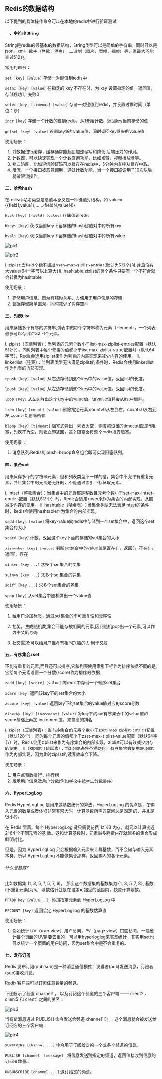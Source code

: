 ## Redis的数据结构

以下提到的具体操作命令可以在本地的redis中进行验证测试

#### 一、字符串String

String是redis的最基本的数据结构，String类型可以是简单的字符串，同时可以是json，xml，数字（整数，浮点），二进制（图片，音频，视频）等，但最大不能查过512兆。

常用的命令：

`set [key] [value]`  存储一对键值到redis中

`setnx [key] [value]`  在指定的 key 不存在时，为 key 设置指定的值。返回值，存储成功1，失败0

`setex [key] [timeout] [value]`  存储一对键值到redis，并设置过期时间（单位：秒）

`incr [key]`    存储一个计数的值到redis，从1开始计数，返回key当前存储的值

`getset [key] [value]`   设置key新的value值，同时返回key原来的value值

使用场景：

1. 对数据进行缓存，缓存通常能起到加速读写和降低 后端压力的作用。
2. 计数器，可以快速实现一个计数查询功能，比如点赞，视频播放量等。
3. 接口防刷，比如短信验证码可以缓存在redis中，5分钟内直接从缓存中取。
4. 限流，一个接口被恶意调用，通过计数功能，当一个接口被调用了10次以后，就做限流操作。



#### 二、哈希hash

在redis中哈希类型是指值本身又是一种键值对结构，如 value={{field1,value1},......{fieldN,valueN}} 

`hset [key] [field] [value]`   存储值到redis

`hkeys [key]`   获取当前key下面存储的hash键值对中的所有key

`hvals [key]`  获取当前key下面存储的hash键值对中的所有value

![pic1](https://github.com/bboysun/DOC_CENTER/raw/master/1.Redis/image/1582544398537.png)

![pic2](https://github.com/bboysun/DOC_CENTER/raw/master/1.Redis/image/1582544821276.png)

i. ziplist:当field个数不超过hash-max-ziplist-entries(默认为512个)时,并且没有大value(64个字节以上算大)
ii. hashtable:ziplist的两个条件只要有一个不符合就会转换为hashtable

使用场景：

1. 存储用户信息，因为有结构关系，方便用于用户信息的存储
2. 数据存储简单直观，同时减少了内存空间



#### 三、列表List

用来存储多个有序的字符串,列表中的每个字符串称为元素（element），一个列表最多可以存储2^32 -1个元素。

i. ziplist（压缩列表）：当列表的元素个数小于list-max-ziplist-entries配置（默认512个），同时列表中每个元素的值都小于list-max-ziplist-value配置时（默认64字节），Redis会选用ziplist来作为列表的内部实现来减少内存的使用。
ii. linkedlist（链表）：当列表类型无法满足ziplist的条件时，Redis会使用linkedlist作为列表的内部实现。

`rpush [key] [value]`  从右边存储到这个key中的value值，返回list的长度。

`lpush [key] [value]`  从左边存储到这个key中的value值，返回list的长度。

`lpop [key]`   从左边弹出这个key中的value值，该value值将会从list中删除。

`lrem [key] [count] [value]`   删除指定元素,count>0从左到右，count<0从右到左,count=0,删除所有

`blpop [key] [timeout]`   阻塞式弹出，列表为空，则按照设置的timeout值进行阻塞，列表不为空，则会立即返回，这个阻塞会将整个redis进行阻塞。



使用场景：

1. 消息队列:Redis的lpush+brpop命令组合即可实现阻塞队列。



#### 四、集合set

用来保存多个的字符串元素，但和列表类型不一样的是，集合中不允许有重复元素，并且集合中的元素是无序的，不能通过索引下标获取元素。

i. intset（整数集合）：当集合中的元素都是整数且元素个数小于set-max-intset-entries配置（默认512个）时，Redis会选用intset来作为集合的内部实现，从而减少内存的使用。
ii. hashtable（哈希表）：当集合类型无法满足intset的条件时，Redis会使用hashtable作为集合的内部实现。

`sadd [key] [value]`   将key-value向redis中存储到一个set集合中，返回这个set集合的大小

`scard [key]`  计数，返回这个key下面的存储的set集合的大小

`sismember [key] [value]`  判断set集合中的value值是否存在，返回0，不存在，返回1，存在

`sinter [key ...]`  求多个set集合的交集

`suinon [key ...]`  求多个set集合的并集

`sdiff [key ...]`   求多个set集合的差集

`spop [key]`   从set集合中随机弹出一个value值

使用场景：

1. 给用户添加标签，通过set集合的不可重复性和无序性

2. 抽奖，生成随机数,集合不能存放相同的元素,因此随机pop出一个元素,可以作为中奖的号码

3. 社交需求:可以给用户推荐有相同兴趣的人,用于交友



#### 五、有序集合zset

不能有重复的元素,而且还可以排序,它和列表使用索引下标作为排序依据不同的是,它给每个元素设置一个分数(score)作为排序的依据

`zadd [key] [score] [value]`   向redis中存储一个有序set集合

`zcard [key]`   返回该key下的set集合的大小

`zscore [key] [value]`   返回key下的set集合的value值对应的score分数

`zincrby [key] [increment] [value]`   对key下的set有序集合中的value值的score基础上再加 increment值，来提高的排名



i. ziplist（压缩列表）：当有序集合的元素个数小于zset-max-ziplist-entries配置（默认128个），同时每个元素的值都小于zset-max-ziplist-value配置（默认64字节）时，Redis会用ziplist来作为有序集合的内部实现，ziplist可以有效减少内存的使用。
ii. skiplist（跳跃表）：当ziplist条件不满足时，有序集合会使用skiplist作为内部实现，因为此时ziplist的读写效率会下降。

使用场景：

1. 用户点赞数排行，排行榜
2. 展示用户信息及用户分数(例如学校中按学生分数排序)



#### 六、HyperLogLog

Redis HyperLogLog 是用来做基数统计的算法，HyperLogLog 的优点是，在输入元素的数量或者体积非常非常大时，计算基数所需的空间总是固定 的、并且是很小的。

在 Redis 里面，每个 HyperLogLog 键只需要花费 12 KB 内存，就可以计算接近 2^64 个不同元素的基 数。这和计算基数时，元素越多耗费内存就越多的集合形成鲜明对比。

但是，因为 HyperLogLog 只会根据输入元素来计算基数，而不会储存输入元素本身，所以 HyperLogLog 不能像集合那样，返回输入的各个元素。

###### 什么是基数?

比如数据集 {1, 3, 5, 7, 5, 7, 8}， 那么这个数据集的基数集为 {1, 3, 5 ,7, 8}, 基数(不重复元素)为5。 基数估计就是在误差可接受的范围内，快速计算基数。

`PFADD key [value...] `   添加指定元素到 HyperLogLog 中

`PFCOUNT [key]`   返回给定 HyperLogLog 的基数估算值

使用场景：

1. 例如统计 UV（user view）用户访问，PV（page view）页面访问，一般统计每个页面的UV是要去重的，可以用hyperloglog来实现统计，其实用set也可以统计一个页面的用户访问，因为set集合中是不会重复的。



#### 七、发布订阅

Redis 发布订阅(pub/sub)是一种消息通信模式：发送者(pub)发送消息，订阅者(sub)接收消息。

Redis 客户端可以订阅任意数量的频道。

下图展示了频道 channel1 ， 以及订阅这个频道的三个客户端 —— client2 、 client5 和 client1 之间的关系：

![pic3](https://github.com/bboysun/DOC_CENTER/raw/master/1.Redis/image/1582549996920.png)

当有新消息通过 PUBLISH 命令发送给频道 channel1 时， 这个消息就会被发送给订阅它的三个客户端：

![pic4](https://github.com/bboysun/DOC_CENTER/raw/master/1.Redis/image/1582550019274.png)

`SUBSCRIBE [channel ...]`   命令用于订阅给定的一个或多个频道的信息。

`PUBLISH [channel] [message] `   将信息发送到指定的频道，返回值接收到信息的订阅者数量。

`UNSUBSCRIBE [channel ...]`   退订给定的频道。

